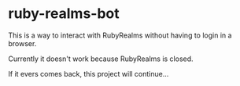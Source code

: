 # ruby-realms-bot

This is a way to interact with RubyRealms without having to login in a browser. 

Currently it doesn't work because RubyRealms is closed.

If it evers comes back, this project will continue...

